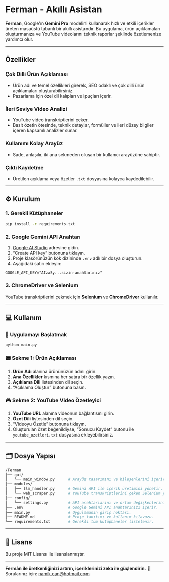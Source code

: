 # Ferman - Akıllı Asistan

**Ferman**, Google'ın **Gemini Pro** modelini kullanarak hızlı ve etkili içerikler üreten masaüstü tabanlı bir akıllı asistandır.
Bu uygulama, ürün açıklamaları oluşturmanıza ve YouTube videolarını teknik raporlar şeklinde özetlemenize yardımcı olur.

---

## Özellikler

### Çok Dilli Ürün Açıklaması

* Ürün adı ve temel özellikleri girerek, SEO odaklı ve çok dilli ürün açıklamaları oluşturabilirsiniz.
* Pazarlama için özel dil kalıpları ve ipuçları içerir.

### İleri Seviye Video Analizi

* YouTube video transkriptlerini çeker.
* Basit özetin ötesinde, teknik detaylar, formüller ve ileri düzey bilgiler içeren kapsamlı analizler sunar.

### Kullanımı Kolay Arayüz

* Sade, anlaşılır, iki ana sekmeden oluşan bir kullanıcı arayüzüne sahiptir.

### Çıktı Kaydetme

* Üretilen açıklama veya özetler `.txt` dosyasına kolayca kaydedilebilir.

---

## ⚙️ Kurulum

### 1. Gerekli Kütüphaneler

```bash
pip install -r requirements.txt
```

### 2. Google Gemini API Anahtarı

1. [Google AI Studio](https://makersuite.google.com/app) adresine gidin.
2. “Create API key” butonuna tıklayın.
3. Proje klasörünüzün kök dizininde `.env` adlı bir dosya oluşturun.
4. Aşağıdaki satırı ekleyin:

```env
GOOGLE_API_KEY="AIzaSy...sizin-anahtarınız"
```

### 3. ChromeDriver ve Selenium

YouTube transkriptlerini çekmek için **Selenium** ve **ChromeDriver** kullanılır.

---

## 💻 Kullanım

### 🔸 Uygulamayı Başlatmak

```bash
python main.py
```

### 📟️ Sekme 1: Ürün Açıklaması

1. **Ürün Adı** alanına ürününüzün adını girin.
2. **Ana Özellikler** kısmına her satıra bir özellik yazın.
3. **Açıklama Dili** listesinden dil seçin.
4. “Açıklama Oluştur” butonuna basın.

### 🎮 Sekme 2: YouTube Video Özetleyici

1. **YouTube URL** alanına videonun bağlantısını girin.
2. **Özet Dili** listesinden dil seçin.
3. “Videoyu Özetle” butonuna tıklayın.
4. Oluşturulan özet beğenildiyse, “Sonucu Kaydet” butonu ile `youtube_ozetleri.txt` dosyasına ekleyebilirsiniz.

---

## 🗂️ Dosya Yapısı

```bash
/Ferman
├── gui/
│   └── main_window.py      # Arayüz tasarımını ve bileşenlerini içerir.
├── modules/
│   ├── llm_handler.py      # Gemini API ile içerik üretimini yönetir.
│   └── web_scraper.py      # YouTube transkriptlerini çeken Selenium yapısı.
├── config/
│   └── settings.py         # API anahtarlarını ve ortam değişkenlerini yönetir.
├── .env                    # Google Gemini API anahtarınızı içerir.
├── main.py                 # Uygulamanın giriş noktası.
├── README.md               # Proje tanıtımı ve kullanım kılavuzu.
└── requirements.txt        # Gerekli tüm kütüphaneler listelenir.
```
---

## 📌 Lisans

Bu proje MIT Lisansı ile lisanslanmıştır.

---

**Fermân ile üretkenliğinizi artırın, içeriklerinizi zeka ile güçlendirin.**
💬 Sorularınız için: namik.can@hotmail.com
